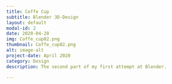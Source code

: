 ```yaml
---
title: Coffe Cup
subtitle: Blender 3D-Design
layout: default
modal-id: 2
date: 2020-04-28
img: Coffe_cup02.png
thumbnail: Coffe_cup02.png
alt: image-alt
project-date: April 2020
category: Design
description: The second part of my first attempt at Blender.

---
```

